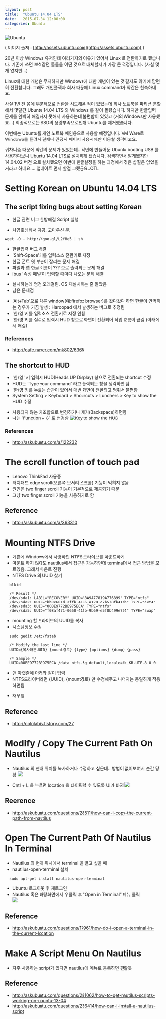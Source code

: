 ```yaml
---
layout: post
title:  "Ubuntu 14.04 LTS"
date:   2015-07-04 12:00:00
categories: Ubuntu
---
```


![Ubuntu](http://assets.ubuntu.com/sites/ubuntu/1581/u/img/download/desktop/install-ubuntu-desktop/image-installdesktoplongtermsupport-9.jpg)

( 이미지 출처 : [http://assets.ubuntu.com](http://assets.ubuntu.com) )

20년 이상 Windows 유저인데 여러가지의 이유가 있어서 Linux 로 전환하기로 했습니다.
기존에 쓰던 보석같던 툴들을 어떤 것으로 대체할지가 가장 큰 걱정입니다. (사실 몇개 없지만...)

Linux에 대한 개념은 무지하지만 Windows에 대한 개념이 있는 것 같지도 않기에 맘편히 전환합니다.
그래도 개인플젝과 회사 때문에 Linux command가 약간은 친숙하네요.

<!--more-->

사실 1년 전 쯤에 부분적으로 전환을 시도해본 적이 있었는데
회사 노트북을 파티션 분할해서 몇달간 Ubuntu 14.04 LTS 와 Windows 를 같이 돌렸습니다.
하지만 한글입력 문제를 완벽히 해결하지 못해서 사용하는데 불편함이 있있고 (거의 Windows만 사용했죠...)
최종적으로는 SSD의 용량부족으로인해 Ubuntu를 제거했습니다.

이번에는 Ubuntu를 개인 노트북 메인용으로 사용할 예정입니다.
VM Ware로 Windows를 돌려서 결제나 관공서 페이지 사용시에만 이용할 생각이고요.

귀차니즘 때문에 약간의 문제가 있었는데..
작년에 만들어둔 Ubuntu booting USB 를 사용하다보니 Ubuntu 14.04 LTS로 설치하게 됐습니다.
검색하면서 알게됐지만 14.04.02 버전 으로 설치했으면 이번에 한글설정을 하는 과정에서 겪은 삽질은 없었을 거라고 하네요....
업데이트 먼저 할걸 그랬군요..OTL

# Setting Korean on Ubuntu 14.04 LTS
## The script fixing bugs about setting Korean
 * 한글 관련 버그 한방해결 Script 실행
  - [차영호](https://www.facebook.com/ganachoco)님께서 제공. 고마우신 분.

~~~
wget -O - http://goo.gl/L2fHe5 | sh
~~~

  - 한글입력 버그 해결
  - 'Shift-Space'키를 입력소스 전환키로 지정
  - 한글 폰트 윗 부분이 잘리는 문제 해결
  - 파일과 앱 한글 이름이 ??? 으로 출력되는 문제 해결
  - ibus '속성 패널'이 입력할 때마다 나오는 문제 해결
 * 설치하는데 엄청 오래걸림. OS 재설치하는 줄 알았음
 * 남은 문제점
  - 'Alt+Tab'으로 다른 window(예:firefox browser)를 왔다갔다 하면 한글이 안먹히는 경우가 가끔 발생 : Haroopad 에서 발생하는 버그로 추정됨
  - '한/영'키를 입력소스 전환키로 지정 안됨
  - '한/영'키를 실수로 입력시 HUD 창으로 화면이 전환되어 작업 흐름이 끊김 (아래에서 해결)

### References
 * http://cafe.naver.com/mk802/6365

## The shortcut to HUD
 * '한/영' 키 입력시 HUD(Heads UP Display) 창으로 전환되는 shortcut 수정
 * HUD는 'Type your command' 라고 출력되는 창을 생각하면 됨
 * '한/영'키를 누르는 습관이 있어서 매번 화면이 전환되고 멈춰서 불편함
 * System Setting > Keyboard > Shourcuts > Lunchers > Key to show the HUD 수정
  - 사용되지 않는 키조합으로 변경하거나 제거(Backspace)하면됨
  - 나는 'Function + C' 로 변경함
  ![Key to show the HUD](http://i.stack.imgur.com/VMgyr.jpg 'Key to show the HUD')

### References
 * http://askubuntu.com/a/122232

# The scroll function of touch pad
 * Lenovo ThinkPad 사용중
 * 터치패드 edge scroll(오른쪽 모서리 스크롤) 기능이 먹히지 않음
 * 원인은 two finger scroll 기능이 기본적으로 제공되기 때문
 * 그냥 two finger scroll 기능을 사용하기로 함

## Reference
 * http://askubuntu.com/a/363310

# Mounting NTFS Drive
 * 기존에 Windows에서 사용하던 NTFS 드라이브를 마운트하기
 * 마운트 하지 않아도 nautilus에서 접근은 가능하던데 terminal에서 접근 방법을 모르겠음. 그래서 마운트 진행
 * NTFS Drive 의 UUID 찾기

~~~
  blkid

  /* Result */
  /dev/sda1: LABEL="RECOVERY" UUID="8A9A77819A776899" TYPE="ntfs"
  /dev/sda2: UUID="bb0c661d-3ffb-4105-a128-e7b578fb41eb" TYPE="ext4"
  /dev/sda3: UUID="00BE9772BE975ECA" TYPE="ntfs"
  /dev/sda5: UUID="f08af471-0650-41fb-9b69-e5f8b499e754" TYPE="swap"
~~~

 * mounting 할 드라이브의 UUID를 복사
 * 시스템정보 수정

~~~
  sudo gedit /etc/fstab

  /* Modify the last line */
  UUID={복사해둔UUID} {mount경로} {type} {options} {dump} {pass}

  /* Sample */
  UUID=00BE9772BE975ECA /data ntfs-3g default,locale=kk_KR.UTF-8 0 0
~~~

  - 맨 아랫줄에 아래와 같이 입력
  - NTFS드라이버라면 {UUID}, {mount경로} 만 수정해주고 나머지는 동일하게 적용하면됨
 * 재부팅

## Reference
 * http://cololabis.tistory.com/27

# Modify / Copy The Current Path On Nautilus
 * Nautilus 의 현재 위치를 복사하거나 수정하고 싶은데.. 방법이 없어보여서 순간 당황
 ![](http://i.stack.imgur.com/UJsTP.png)

 * Cntl + L 을 누르면 location 을 타이핑할 수 있도록 UI가 바뀜
 ![](http://i.stack.imgur.com/4V8z2.png)
 
## Reerence
 * http://askubuntu.com/questions/28511/how-can-i-copy-the-current-path-from-nautilus

# Open The Current Path Of Nautilus In Terminal
 * Nautilus 의 현재 위치에서 terminal 을 열고 싶을 때
 * nautilus-open-terminal 설치
 
~~~
  sudo apt-get install nautilus-open-terminal
~~~
 
 * Ubuntu 로그아웃 후 재로그인
 * Nautilus 혹은 바탕화면에서 우클릭 후 "Open in Terminal" 메뉴 클릭<br/>
 ![](http://i.stack.imgur.com/uerjq.png)

## Reference
 * http://askubuntu.com/questions/17961/how-do-i-open-a-terminal-in-the-current-location


# Make A Script Menu On Nautilus
 * 자주 사용하는 script가 있다면 nautilus에 메뉴로 등록하면 편할듯

## Reference
 * http://askubuntu.com/questions/281062/how-to-get-nautilus-scripts-working-on-ubuntu-13-04
 * http://askubuntu.com/questions/236414/how-can-i-install-a-nautilus-script
